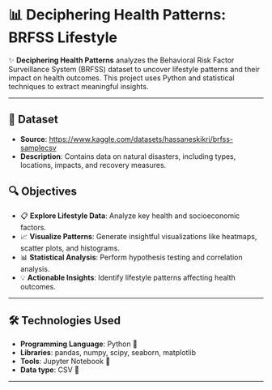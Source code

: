 # 📊 Deciphering Health Patterns: BRFSS Lifestyle

✨ **Deciphering Health Patterns** analyzes the Behavioral Risk Factor Surveillance System (BRFSS) dataset to uncover lifestyle patterns and their impact on health outcomes. This project uses Python and statistical techniques to extract meaningful insights.

---

## 📄 Dataset
- **Source**: https://www.kaggle.com/datasets/hassaneskikri/brfss-samplecsv
- **Description**: Contains data on natural disasters, including types, locations, impacts, and recovery measures.

  
## 🔍 Objectives
- 📋 **Explore Lifestyle Data**: Analyze key health and socioeconomic factors.
- 📈 **Visualize Patterns**: Generate insightful visualizations like heatmaps, scatter plots, and histograms.
- 📊 **Statistical Analysis**: Perform hypothesis testing and correlation analysis.
- 💡 **Actionable Insights**: Identify lifestyle patterns affecting health outcomes.

---

## 🛠️ Technologies Used
- **Programming Language**: Python 🐍
- **Libraries**: pandas, numpy, scipy, seaborn, matplotlib
- **Tools**: Jupyter Notebook 📒
- **Data type**: CSV 📄

---
